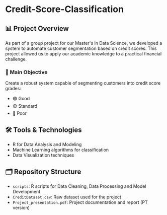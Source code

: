 # Credit-Score-Classification



## 📊 Project Overview

As part of a group project for our Master's in Data Science, we developed a system to automate customer segmentation based on credit scores. This project allowed us to apply our academic knowledge to a practical financial challenge.

### 🎯 Main Objective
Create a robust system capable of segmenting customers into credit score grades:
- 🟢 Good
- 🟡 Standard
- 🔴 Poor

## 🛠️ Tools & Technologies
- R for Data Analysis and Modeling
- Machine Learning algorithms for classification
- Data Visualization techniques

## 🗂️ Repository Structure
- `scripts`: R scripts for Data Cleaning, Data Processing and Model Development
- `CreditDataset.csv`: Raw dataset used for the project
- `Project_presentation.pdf`: Project documentation and report (PT version)
